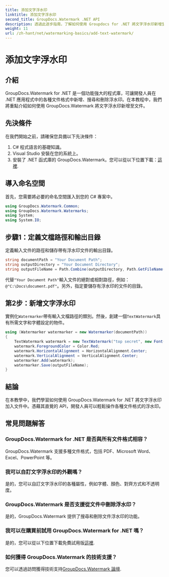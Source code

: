 ```yaml
---
title: 添加文字浮水印
linktitle: 添加文字浮水印
second_title: GroupDocs.Watermark .NET API
description: 透過此逐步指南，了解如何使用 Groupdocs for .NET 將文字浮水印新增至文件。
weight: 11
url: /zh-hant/net/watermarking-basics/add-text-watermark/
---
```


# 添加文字浮水印

## 介紹
GroupDocs.Watermark for .NET 是一個功能強大的程式庫，可讓開發人員在 .NET 應用程式中的各種文件格式中新增、搜尋和刪除浮水印。在本教程中，我們將重點介紹如何使用 GroupDocs.Watermark 將文字浮水印新增至文件。
## 先決條件
在我們開始之前，請確保您具備以下先決條件：
1. C# 程式語言的基礎知識。
2. Visual Studio 安裝在您的系統上。
3. 安裝了 .NET 函式庫的 GroupDocs.Watermark。您可以從以下位置下載：[這裡](https://releases.groupdocs.com/Watermark/net/).

## 導入命名空間
首先，您需要將必要的命名空間匯入到您的 C# 專案中。
```csharp
using GroupDocs.Watermark.Common;
using GroupDocs.Watermark.Watermarks;
using System;
using System.IO;
```
## 步驟1：定義文檔路徑和輸出目錄
定義輸入文件的路徑和儲存帶有浮水印文件的輸出目錄。
```csharp
string documentPath = "Your Document Path";
string outputDirectory = "Your Document Directory";
string outputFileName = Path.Combine(outputDirectory, Path.GetFileName(documentPath));
```
代替`"Your Document Path"`輸入文件的絕對或相對路徑，例如：`@"C:\Docs\document.pdf"`。另外，指定要儲存有浮水印的文件的目錄。
## 第2步：新增文字浮水印
實例化`Watermarker`帶有輸入文檔路徑的類別。然後，創建一個`TextWatermark`具有所需文字和字體設定的物件。
```csharp
using (Watermarker watermarker = new Watermarker(documentPath))
{
    TextWatermark watermark = new TextWatermark("top secret", new Font("Arial", 36));
    watermark.ForegroundColor = Color.Red;
    watermark.HorizontalAlignment = HorizontalAlignment.Center;
    watermark.VerticalAlignment = VerticalAlignment.Center;
    watermarker.Add(watermark);
    watermarker.Save(outputFileName);
}
```

## 結論
在本教學中，我們學習如何使用 GroupDocs.Watermark for .NET 將文字浮水印加入文件中。憑藉其直覺的 API，開發人員可以輕鬆操作各種文件格式的浮水印。
## 常見問題解答
### GroupDocs.Watermark for .NET 是否與所有文件格式相容？
GroupDocs.Watermark 支援多種文件格式，包括 PDF、Microsoft Word、Excel、PowerPoint 等。
### 我可以自訂文字浮水印的外觀嗎？
是的，您可以自訂文字浮水印的各種屬性，例如字體、顏色、對齊方式和不透明度。
### GroupDocs.Watermark 是否支援從文件中刪除浮水印？
是的，GroupDocs.Watermark 提供了搜尋和刪除文件浮水印的功能。
### 我可以在購買前試用 GroupDocs.Watermark for .NET 嗎？
是的，您可以從以下位置下載免費試用版[這裡](https://releases.groupdocs.com/).
### 如何獲得 GroupDocs.Watermark 的技術支援？
您可以透過訪問獲得技術支持[GroupDocs.Watermark 論壇](https://forum.groupdocs.com/c/watermark/19).